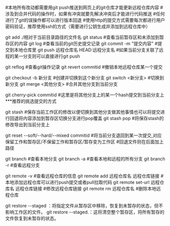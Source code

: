 #本地所有改动都需要用git push推送到网页上的git仓库才能更新远程仓库内容
#涉及到合并代码的操作时，如果有冲突就要先解决冲突后才能进行代码推送
#任何进行了git的误操作都可以进行版本回退
#使用http的提交方式需要每次都进行用户密码验证，推荐使用ssh的方式（需要进行公钥生成并添加到远程仓库中）

git add ./相对于当前目录路径的文件名
git status #查看当前暂存区和未添加到暂存区的内容
git log #查看当前的git历史提交记录
git commit -m "提交内容"  #提交到本地仓库里
git push 远程仓库名 HEAD:远程分支名 #如果当前分支关联了远程的某一分支则可以直接进行git push


git reflog #查看git操作记录
git revert commitid #撤销本地远程仓库某一个提交

git checkout -b 新分支  #创建并切换到这个新分支
git switch <新分支> #切换到新分支
git merge <其他分支>  #合并其他分支到当前分支

git cherry-pick commitid  #这里是将其他分支上的某一个hash提交到当前分支上 ***推荐的挑选提交的方式

git stash #保存当前工作区的修改以便切换到其他分支做其他事情也可以将提交进行回退将内容添加到暂存区切换分支进行pop覆盖
git stash pop  #将保存stash的修改导出到当前分支上

git reset --soft/--hard/--mixed commitid #将当前分支退回到某一次提交,对应保留工作和暂存区/不保留工作和暂存区/暂存变为工作区   #回退文件则在后面加上路径

git branch #查看本地分支
git branch -a #查看本地和远程的所有分支
git branch -r #查看远程分支

git remote -v #查看远程仓库的信息
git remote add 远程仓库名 远程仓库链接 #本地添加远程仓库可以进行push提交或者pull拉取代码
git remote set-url 远程仓库名 远程仓库链接 #修改远程仓库链接
git remote rm 远程仓库名 #删除本地远程仓库

git restore --staged <file>：将指定文件从暂存区中移除，恢复到未暂存的状态，但不影响工作区的文件。
git restore --staged.：这将清空整个暂存区，将所有暂存的文件恢复到未暂存的状态。
